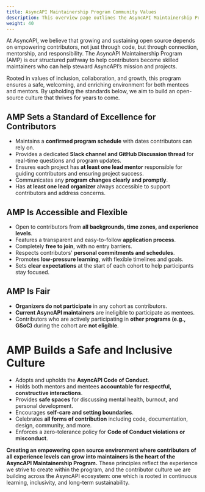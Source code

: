 ```yaml
---
title: AsyncAPI Maintainership Program Community Values
description: This overview page outlines the AsyncAPI Maintainership Program Community Values
weight: 40
---
```


At AsyncAPI, we believe that growing and sustaining open source depends on empowering contributors, not just through code, but through connection, mentorship, and responsibility. The AsyncAPI Maintainership Program (AMP) is our structured pathway to help contributors become skilled maintainers who can help steward AsyncAPI’s mission and projects.

Rooted in values of inclusion, collaboration, and growth, this program ensures a safe, welcoming, and enriching environment for both mentees and mentors. By upholding the standards below, we aim to build an open-source culture that thrives for years to come.


## AMP Sets a Standard of Excellence for Contributors

- Maintains a **confirmed program schedule** with dates contributors can rely on.
- Provides a dedicated **Slack channel and GitHub Discussion thread** for real-time questions and program updates.
- Ensures each project has **at least one lead mentor** responsible for guiding contributors and ensuring project success.
- Communicates any **program changes clearly and promptly**.
- Has **at least one lead organizer** always accessible to support contributors and address concerns.

## AMP Is Accessible and Flexible

- Open to contributors from **all backgrounds, time zones, and experience levels**.
- Features a transparent and easy-to-follow **application process**.
- Completely **free to join**, with no entry barriers.
- Respects contributors' **personal commitments and schedules**.
- Promotes **low-pressure learning**, with flexible timelines and goals.
- Sets **clear expectations** at the start of each cohort to help participants stay focused.

## AMP Is Fair

- **Organizers do not participate** in any cohort as contributors.
- **Current AsyncAPI maintainers** are ineligible to participate as mentees.
- Contributors who are actively participating in **other programs (e.g., GSoC)** during the cohort are **not eligible**.

# AMP Builds a Safe and Inclusive Culture

- Adopts and upholds the **AsyncAPI Code of Conduct**.
- Holds both mentors and mentees **accountable for respectful, constructive interactions**.
- Provides **safe spaces** for discussing mental health, burnout, and personal development.
- Encourages **self-care and setting boundaries**.
- Celebrates **all forms of contribution** including code, documentation, design, community, and more.
- Enforces a zero-tolerance policy for **Code of Conduct violations or misconduct**.

**Creating an empowering open source environment where contributors of all experience levels can grow into maintainers is the heart of the AsyncAPI Maintainership Program.** These principles reflect the experience we strive to create within the program, and the contributor culture we are building across the AsyncAPI ecosystem: one which is rooted in continuous learning, inclusivity, and long-term sustainability.
